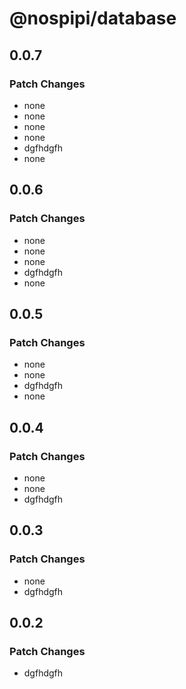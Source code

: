 # @nospipi/database

## 0.0.7

### Patch Changes

- none
- none
- none
- none
- dgfhdgfh
- none

## 0.0.6

### Patch Changes

- none
- none
- none
- dgfhdgfh
- none

## 0.0.5

### Patch Changes

- none
- none
- dgfhdgfh
- none

## 0.0.4

### Patch Changes

- none
- none
- dgfhdgfh

## 0.0.3

### Patch Changes

- none
- dgfhdgfh

## 0.0.2

### Patch Changes

- dgfhdgfh

